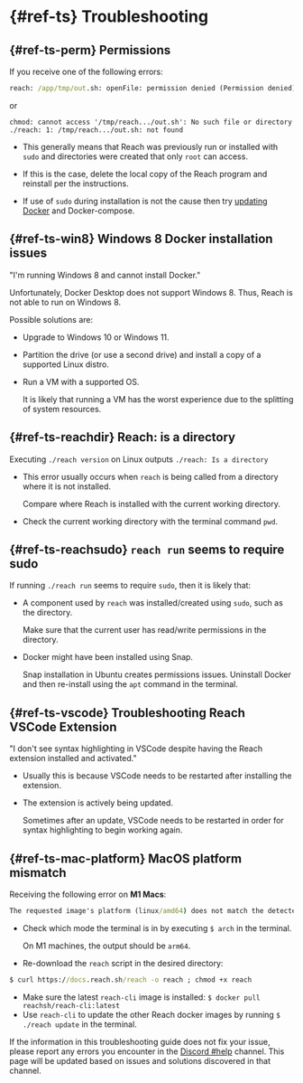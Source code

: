 # {#ref-ts} Troubleshooting

## {#ref-ts-perm} Permissions

If you receive one of the following errors: 

```cmd
reach: /app/tmp/out.sh: openFile: permission denied (Permission denied)
```

or

```
chmod: cannot access '/tmp/reach.../out.sh': No such file or directory
./reach: 1: /tmp/reach.../out.sh: not found
```

* This generally means that Reach was previously run or installed with `sudo` and directories were created that only `root` can access. 

* If this is the case, delete the local copy of the Reach program and reinstall per the instructions.

* If use of `sudo` during installation is not the cause then try [updating Docker](https://techdirectarchive.com/2021/10/17/how-to-manually-update-docker-desktop/) and Docker-compose.

## {#ref-ts-win8} Windows 8 Docker installation issues

"I'm running Windows 8 and cannot install Docker."

Unfortunately, Docker Desktop does not support Windows 8.
Thus, Reach is not able to run on Windows 8. 

Possible solutions are:
* Upgrade to Windows 10 or Windows 11.
* Partition the drive (or use a second drive) and install a copy of a supported Linux distro.
* Run a VM with a supported OS.

  It is likely that running a VM has the worst experience due to the splitting of system resources.

## {#ref-ts-reachdir} Reach: is a directory

Executing `./reach version` on Linux outputs `./reach: Is a directory`

* This error usually occurs when `reach` is being called from a directory where it is not installed.

  Compare where Reach is installed with the current working directory. 

* Check the current working directory with the terminal command `pwd`.

## {#ref-ts-reachsudo} `reach run` seems to require sudo

If running `./reach run` seems to require `sudo`, then it is likely that:

* A component used by `reach` was installed/created using `sudo`, such as the directory.

  Make sure that the current user has read/write permissions in the directory. 

* Docker might have been installed using Snap.

  Snap installation in Ubuntu creates permissions issues.
  Uninstall Docker and then re-install using the `apt` command in the terminal.

## {#ref-ts-vscode} Troubleshooting Reach VSCode Extension

"I don't see syntax highlighting in VSCode despite having the Reach extension installed and activated."

* Usually this is because VSCode needs to be restarted after installing the extension. 

* The extension is actively being updated.

  Sometimes after an update, VSCode needs to be restarted in order for syntax highlighting to begin working again. 

## {#ref-ts-mac-platform} MacOS platform mismatch

Receiving the following error on **M1 Macs**:

``` cmd
The requested image's platform (linux/amd64) does not match the detected host platform (linux/arm64/v8) and no specific platform was requested`
```

* Check which mode the terminal is in by executing `$ arch` in the terminal.

  On M1 machines, the output should be `arm64`.

* Re-download the `reach` script in the desired directory:

```cmd
$ curl https://docs.reach.sh/reach -o reach ; chmod +x reach
```

* Make sure the latest `reach-cli` image is installed: `$ docker pull reachsh/reach-cli:latest`
* Use `reach-cli` to update the other Reach docker images by running `$ ./reach update` in the terminal.

If the information in this troubleshooting guide does not fix your issue, please report any errors you encounter in the [Discord #help](https://discord.com/channels/628402598663290882/749639931399241792) channel.
This page will be updated based on issues and solutions discovered in that channel.